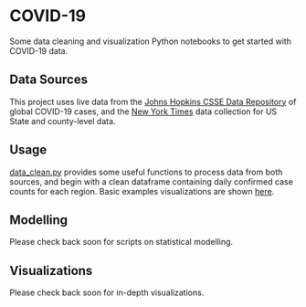# COVID-19
Some data cleaning and visualization Python notebooks to get started with COVID-19 data.
 
## Data Sources
This project uses live data from the [Johns Hopkins CSSE Data Repository](https://github.com/CSSEGISandData/COVID-19) of global COVID-19 cases, and the [New York Times](https://github.com/nytimes/covid-19-data) data collection for US State and county-level data.

## Usage
[data_clean.py](data_clean.py) provides some useful functions to process data from both sources, and begin with a clean dataframe containing daily confirmed case counts for each region. Basic examples visualizations are shown [here](covid_viz.ipynb).

## Modelling
Please check back soon for scripts on statistical modelling.

## Visualizations
Please check back soon for in-depth visualizations.
